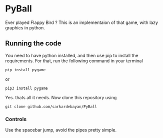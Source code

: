 # PyBall
Ever played Flappy Bird ? This is an implementaion of that game, with lazy graphics in python.

## Running the code
You need to have python installed, and then use pip to install the requirements. For that, run the following command in your terminal

```pip install pygame```

or

```pip3 install pygame```

Yes. thats all it needs. Now clone this repository using 

```git clone github.com/sarkardebayan/PyBall```

### Controls
Use the spacebar jump, avoid the pipes pretty simple.